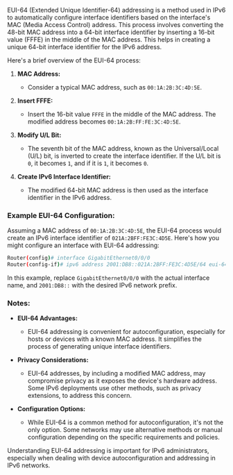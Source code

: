 EUI-64 (Extended Unique Identifier-64) addressing is a method used in IPv6 to automatically configure interface identifiers based on the interface's MAC (Media Access Control) address. This process involves converting the 48-bit MAC address into a 64-bit interface identifier by inserting a 16-bit value (FFFE) in the middle of the MAC address. This helps in creating a unique 64-bit interface identifier for the IPv6 address.

Here's a brief overview of the EUI-64 process:

1. **MAC Address:**
   - Consider a typical MAC address, such as `00:1A:2B:3C:4D:5E`.

2. **Insert FFFE:**
   - Insert the 16-bit value `FFFE` in the middle of the MAC address. The modified address becomes `00:1A:2B:FF:FE:3C:4D:5E`.

3. **Modify U/L Bit:**
   - The seventh bit of the MAC address, known as the Universal/Local (U/L) bit, is inverted to create the interface identifier. If the U/L bit is `0`, it becomes `1`, and if it is `1`, it becomes `0`.

4. **Create IPv6 Interface Identifier:**
   - The modified 64-bit MAC address is then used as the interface identifier in the IPv6 address.

### Example EUI-64 Configuration:

Assuming a MAC address of `00:1A:2B:3C:4D:5E`, the EUI-64 process would create an IPv6 interface identifier of `021A:2BFF:FE3C:4D5E`. Here's how you might configure an interface with EUI-64 addressing:

```bash
Router(config)# interface GigabitEthernet0/0/0
Router(config-if)# ipv6 address 2001:DB8::021A:2BFF:FE3C:4D5E/64 eui-64
```

In this example, replace `GigabitEthernet0/0/0` with the actual interface name, and `2001:DB8::` with the desired IPv6 network prefix.

### Notes:

- **EUI-64 Advantages:**
  - EUI-64 addressing is convenient for autoconfiguration, especially for hosts or devices with a known MAC address. It simplifies the process of generating unique interface identifiers.

- **Privacy Considerations:**
  - EUI-64 addresses, by including a modified MAC address, may compromise privacy as it exposes the device's hardware address. Some IPv6 deployments use other methods, such as privacy extensions, to address this concern.

- **Configuration Options:**
  - While EUI-64 is a common method for autoconfiguration, it's not the only option. Some networks may use alternative methods or manual configuration depending on the specific requirements and policies.

Understanding EUI-64 addressing is important for IPv6 administrators, especially when dealing with device autoconfiguration and addressing in IPv6 networks.
